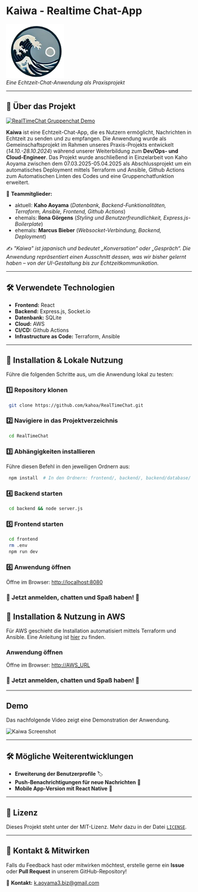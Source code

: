 # Kaiwa - Realtime Chat-App

![Kaiwa Logo](frontend/src/Components/kaiwa-Logo.png)  
*Eine Echtzeit-Chat-Anwendung als Praxisprojekt*

---

## 📌 Über das Projekt

[![RealTimeChat Gruppenchat Demo](https://img.youtube.com/vi/00n8HUajaJo/0.jpg)](https://www.youtube.com/watch?v=00n8HUajaJo)

**Kaiwa** ist eine Echtzeit-Chat-App, die es Nutzern ermöglicht, Nachrichten in Echtzeit zu senden und zu empfangen. Die Anwendung wurde als Gemeinschaftsprojekt im Rahmen unseres Praxis-Projekts entwickelt (*14.10.-28.10.2024*) während unserer Weiterbildung zum **Dev/Ops- und Cloud-Engineer**. Das Projekt wurde anschließend in Einzelarbeit von Kaho Aoyama zwischen dem 07.03.2025-05.04.2025 als Abschlussprojekt um ein automatisches Deployment mittels Terraform und Ansible, Github Actions zum Automatischen Linten des Codes und eine Gruppenchatfunktion erweitert.

🔹 **Teammitglieder:**  
- aktuell: **Kaho Aoyama** (*Datenbank, Backend-Funktionalitäten, Terraform, Ansible, Frontend, Github Actions*)
- ehemals: **Ilona Görgens** (*Styling und Benutzerfreundlichkeit, Express.js-Boilerplate*)
- ehemals: **Marcus Bieber** (*Websocket-Verbindung, Backend, Deployment*)

✍️ *"Kaiwa" ist japanisch und bedeutet „Konversation“ oder „Gespräch“. Die Anwendung repräsentiert einen Ausschnitt dessen, was wir bisher gelernt haben – von der UI-Gestaltung bis zur Echtzeitkommunikation.*

---

## 🛠️ Verwendete Technologien

- **Frontend:** React
- **Backend:** Express.js, Socket.io
- **Datenbank:** SQLite
- **Cloud:** AWS
- **CI/CD:** Github Actions
- **Infrastructure as Code:** Terraform, Ansible

---

## 🚀 Installation & Lokale Nutzung

Führe die folgenden Schritte aus, um die Anwendung lokal zu testen:

### 1️⃣ Repository klonen
```sh
 git clone https://github.com/kahoa/RealTimeChat.git
```

### 2️⃣ Navigiere in das Projektverzeichnis
```sh
 cd RealTimeChat
```

### 3️⃣ Abhängigkeiten installieren
Führe diesen Befehl in den jeweiligen Ordnern aus:
```sh
 npm install  # In den Ordnern: frontend/, backend/, backend/database/
```

### 4️⃣ Backend starten
```sh
 cd backend && node server.js
```

### 5️⃣ Frontend starten
```sh
 cd frontend
 rm .env
 npm run dev
```

### 6️⃣ Anwendung öffnen
Öffne im Browser:
[http://localhost:8080](http://localhost:8080)

### 🎉 Jetzt anmelden, chatten und Spaß haben! 🎉

## 🚀 Installation & Nutzung in AWS

Für AWS geschieht die Installation automatisiert mittels Terraform und Ansible. Eine Anleitung ist [hier](infrastructure/README.md) zu finden.

### Anwendung öffnen
Öffne im Browser:
[http://AWS_URL](http://AWS_URL)

### 🎉 Jetzt anmelden, chatten und Spaß haben! 🎉

---

##  Demo

Das nachfolgende Video zeigt eine Demonstration der Anwendung.

![Kaiwa Screenshot](https://img.youtube.com/vi/00n8HUajaJo/0.jpg)

---

## 🛠️ Mögliche Weiterentwicklungen

- **Erweiterung der Benutzerprofile** 🏷️
- **Push-Benachrichtigungen für neue Nachrichten** 🔔
- **Mobile App-Version mit React Native** 📱

---

## 📜 Lizenz
Dieses Projekt steht unter der MIT-Lizenz. Mehr dazu in der Datei [`LICENSE`](LICENSE).

---

## 🤝 Kontakt & Mitwirken
Falls du Feedback hast oder mitwirken möchtest, erstelle gerne ein **Issue** oder **Pull Request** in unserem GitHub-Repository!

📧 **Kontakt:** [k.aoyama3.biz@gmail.com](mailto:k.aoyama3.biz@gmail.com)  


